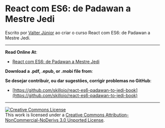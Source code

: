 # React com ES6: de Padawan a Mestre Jedi

Escrito por [Valter Júnior](http://twitter.com/jvcjunior/) ao criar o curso React com ES6: de Padawan a Mestre Jedi.

***

**Read Online At**: 

* [React com ES6: de Padawan a Mestre Jedi](https://skilloio.gitbooks.io/react-de-padawan-a-mestre-jedi/)

**Download a .pdf, .epub, or .mobi file from**:


**Se desejar contribuir, ou dar sugestões, corrigir problemas no GitHub**:

* [https://github.com/skilloio/react-es6-padawan-to-jedi-book](https://github.com/skilloio/react-es6-padawan-to-jedi-book)

***

<a rel="license" href="http://creativecommons.org/licenses/by-nc-nd/3.0/"><img alt="Creative Commons License" style="border-width:0" src="https://i.creativecommons.org/l/by-nc-nd/3.0/88x31.png" /></a><br />This work is licensed under a <a rel="license" href="http://creativecommons.org/licenses/by-nc-nd/3.0/">Creative Commons Attribution-NonCommercial-NoDerivs 3.0 Unported License</a>.
